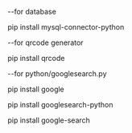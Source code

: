 --for database

pip install mysql-connector-python

--for qrcode generator

pip install qrcode

--for python/googlesearch.py

pip install google

pip install googlesearch-python

pip install google-search
